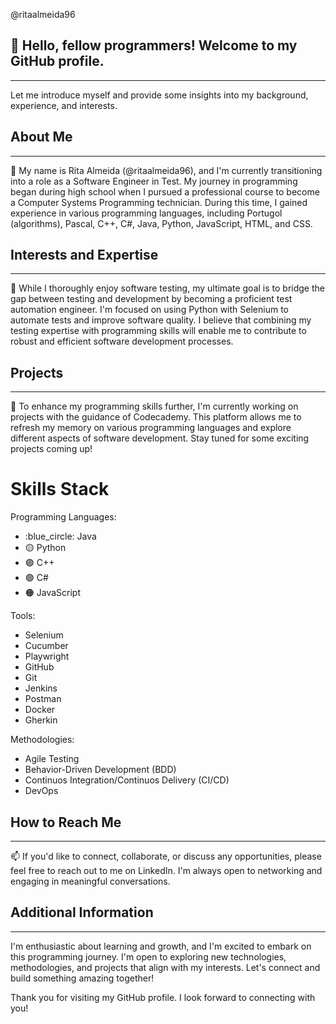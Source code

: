 @ritaalmeida96

<h2>👋 Hello, fellow programmers! Welcome to my GitHub profile.</h2>
<hr>
<p>Let me introduce myself and provide some insights into my background, experience, and interests.</p>

<h2>About Me</h2>
<hr>
<p>🌱 My name is Rita Almeida (@ritaalmeida96), and I'm currently transitioning into a role as a Software Engineer in Test. My journey in programming began during high school when I pursued a professional course to become a Computer Systems Programming technician. During this time, I gained experience in various programming languages, including Portugol (algorithms), Pascal, C++, C#, Java, Python, JavaScript, HTML, and CSS.</p>

<h2>Interests and Expertise</h2>
<hr>
<p>👀 While I thoroughly enjoy software testing, my ultimate goal is to bridge the gap between testing and development by becoming a proficient test automation engineer. I'm focused on using Python with Selenium to automate tests and improve software quality. I believe that combining my testing expertise with programming skills will enable me to contribute to robust and efficient software development processes.</p>

<h2>Projects</h2>
<hr>
<p>💞️ To enhance my programming skills further, I'm currently working on projects with the guidance of Codecademy. This platform allows me to refresh my memory on various programming languages and explore different aspects of software development. Stay tuned for some exciting projects coming up!</p>

# Skills Stack


Programming Languages:
- :blue_circle: Java
- :yellow_circle: Python
- :purple_circle: C++
- :green_circle: C#
- :orange_circle: JavaScript

Tools:
- <span class="skill-label selenium">Selenium</span>
- <span class="skill-label cucumber">Cucumber</span>
- <span class="skill-label playwright">Playwright</span>
- <span class="skill-label github">GitHub</span>
- <span class="skill-label git">Git</span>
- <span class="skill-label jenkins">Jenkins</span>
- <span class="skill-label postman">Postman</span>
- <span class="skill-label docker">Docker</span>
- <span class="skill-label gherkin">Gherkin</span>

Methodologies:
- <span class="skill-label agile-testing">Agile Testing</span>
- <span class="skill-label bdd">Behavior-Driven Development (BDD)</span>
- <span class="skill-label ci-cd">Continuos Integration/Continuos Delivery (CI/CD)</span>
- <span class="skill-label devops">DevOps</span>


<h2>How to Reach Me</h2>
<hr>
<p>📫 If you'd like to connect, collaborate, or discuss any opportunities, please feel free to reach out to me on LinkedIn. I'm always open to networking and engaging in meaningful conversations.</p>

<h2>Additional Information</h2>
<hr>
<p>I'm enthusiastic about learning and growth, and I'm excited to embark on this programming journey. I'm open to exploring new technologies, methodologies, and projects that align with my interests. Let's connect and build something amazing together!</p>

<p>Thank you for visiting my GitHub profile. I look forward to connecting with you!</p>

<!---
ritaalmeida96/ritaalmeida96 is a ✨ special ✨ repository because its `README.md` (this file) appears on your GitHub profile.
You can click the Preview link to take a look at your changes.
--->
